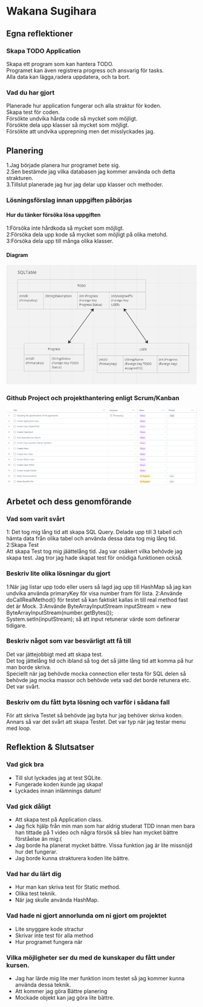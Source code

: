 # Wakana Sugihara

## Egna reflektioner

### Skapa TODO Application

Skapa ett program som kan hantera TODO.   
Programet kan även registrera progress och ansvarig för tasks.   
Alla data kan lägga,radera uppdatera, och ta bort. 

### Vad du har gjort
Planerade hur application fungerar och alla straktur för koden.   
Skapa test för coden.   
Försökte undvika hårda code så mycket som möjligt.   
Försökte dela upp klasser så mycket som möjligt.   
Försökte att undvika upprepning men det misslyckades jag.   

## Planering
1.Jag började planera hur programet bete sig.   
2.Sen bestämde jag vilka databasen jag kommer använda och detta strakturen.   
3.Tillslut planerade jag hur jag delar upp klasser och methoder. 

### Lösningsförslag innan uppgiften påbörjas


#### Hur du tänker försöka lösa uppgiften
1:Försöka inte hårdkoda så mycket som möjligt.  
2:Försöka dela upp kode så mycket som möjligt på olika metohd.  
3:Försöka dela upp till många olika klasser.

#### Diagram
![SQLITe](./SQLite.png)

### Github Project och projekthantering enligt Scrum/Kanban
![Kanban](./Kanban.png)

## Arbetet och dess genomförande

### Vad som varit svårt
1: Det tog mig lång tid att skapa SQL Query. 
Delade upp till 3 tabell och hämta data från olika tabel och använda dessa data tog mig lång tid.   
2:Skapa Test  
Att skapa Test tog mig jäättelång tid. Jag var osäkert vilka behövde jag skapa test.
Jag tror jag hade skapat test för onödiga funktionen också. 

### Beskriv lite olika lösningar du gjort
1:När jag listar upp todo eller users så lagd jag upp till HashMap så jag kan undvika använda primaryKey för visa number fram för lista.
2:Använde doCallRealMethod() för testet så kan faktiskt kallas in till real method fast det är Mock. 
3:Använde ByteArrayInputStream inputStream = new ByteArrayInputStream(number.getBytes());  
System.setIn(inputStream); så att input retunerar värde som definerar tidigare. 

### Beskriv något som var besvärligt att få till
Det var jättejobbigt med att skapa test.  
Det tog jättelång tid och ibland så tog det så jätte lång tid att komma på hur man borde skriva.   
Speciellt när jag behövde mocka connection eller testa för SQL delen så behövde jag mocka massor och behövde veta vad det borde retunera etc.    
Det var svårt. 


### Beskriv om du fått byta lösning och varför i sådana fall
För att skriva Testet så behövde jag byta hur jag behöver skriva koden.   
Annars så var det svårt att skapa Testet. Det var typ när jag testar menu med loop.

## Reflektion & Slutsatser

### Vad gick bra
+ Till slut lyckades jag at test SQLite.   
+ Fungerade koden kunde jag skapa!     
+ Lyckades innan inlämnings datum!  

### Vad gick dåligt
+ Att skapa test på Application class.   
+ Jag fick hjälp från min man som har aldrig studerat TDD innan men bara han tittade på 1 video  och några försök så blev han mycket bättre förståelse än mig:(  
+ Jag borde ha planerat mycket bättre. Vissa funktion jag är lite missnöjd hur det fungerar. 
+ Jag borde kunna strakturera koden lite bättre. 

### Vad har du lärt dig
+ Hur man kan skriva test för Static method. 
+ Olika test teknik. 
+ När jag skulle använda HashMap.

### Vad hade ni gjort annorlunda om ni gjort om projektet
+ Lite snyggare kode stractur
+ Skrivar inte test för alla method
+ Hur programet fungera när 
### Vilka möjligheter ser du med de kunskaper du fått under kursen.
+ Jag har lärde mig lite mer funktion inom testet så jag kommer kunna använda dessa teknik. 
+ Att kommer jag göra Bättre planering
+ Mockade objekt kan jag göra lite bättre. 
